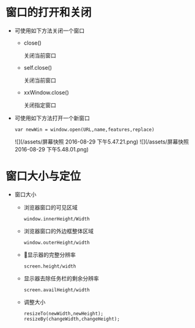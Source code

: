 # 窗口的打开和关闭


* 可使用如下方法关闭一个窗口

  * close\(\)

    关闭当前窗口

  * self.close\(\)

    关闭当前窗口

  * xxWindow.close\(\)

    关闭指定窗口


* 可使用如下方法打开一个新窗口

  ```
  var newWin = window.open(URL,name,features,replace)
  ```

  ![](/assets/屏幕快照 2016-08-29 下午5.47.21.png)
  ![](/assets/屏幕快照 2016-08-29 下午5.48.01.png)

# 窗口大小与定位

 - 窗口大小

   - 浏览器窗口的可见区域

         window.innerHeight/Width

   - 浏览器窗口的外边框整体区域

         window.outerHeight/width

   - 显示器的完整分辨率

         screen.height/width

   - 显示器去除任务栏的剩余分辨率

         screen.availHeight/width

   - 调整大小

         resizeTo(newWidth,newHeight);
         resizeBy(changeWidth,changeHeight);


